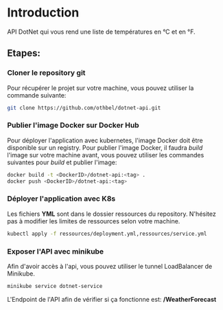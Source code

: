 # Introduction

API DotNet qui vous rend une liste de températures en °C et en °F.

## Etapes:

### Cloner le repository git
Pour récupérer le projet sur votre machine, vous pouvez utiliser la commande suivante:
```bash
git clone https://github.com/othbel/dotnet-api.git
```

### Publier l'image Docker sur Docker Hub
Pour déployer l'application avec kubernetes, l'image Docker doit être disponible sur un registry. Pour publier l'image Docker, il faudra *build* l'image sur votre machine avant, vous pouvez utiliser les commandes suivantes pour *build* et publier l'image:
```bash
docker build -t <DockerID>/dotnet-api:<tag> .
docker push <DockerID>/dotnet-api:<tag>
```

### Déployer l'application avec K8s
Les fichiers **YML** sont dans le dossier ressources du repository. N'hésitez pas à modifier les limites de ressources selon votre machine.

```bash
kubectl apply -f ressources/deployment.yml,ressources/service.yml
```

### Exposer l'API avec minikube
Afin d'avoir accès à l'api, vous pouvez utiliser le tunnel LoadBalancer de Minikube.
```bash
minikube service dotnet-service
```

L'Endpoint de l'API afin de vérifier si ça fonctionne est: **/WeatherForecast**